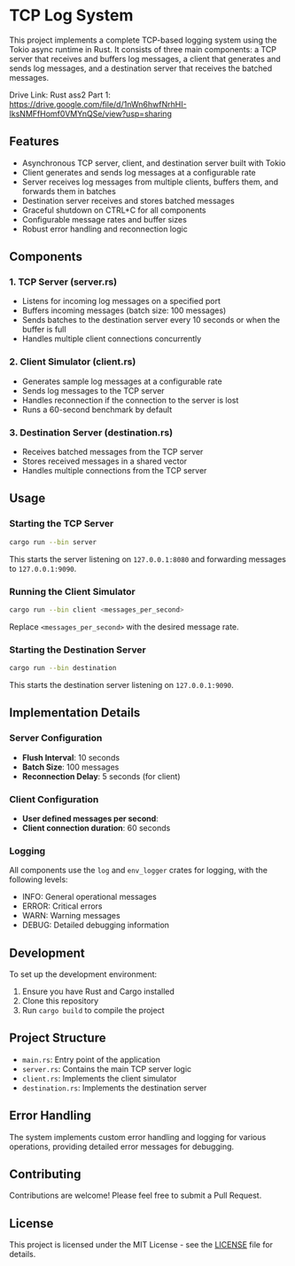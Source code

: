 # TCP Log System

This project implements a complete TCP-based logging system using the Tokio async runtime in Rust. It consists of three main components: a TCP server that receives and buffers log messages, a client that generates and sends log messages, and a destination server that receives the batched messages.

Drive Link: 
Rust ass2 Part 1: https://drive.google.com/file/d/1nWn6hwfNrhHI-IksNMFfHomf0VMYnQSe/view?usp=sharing


## Features

- Asynchronous TCP server, client, and destination server built with Tokio
- Client generates and sends log messages at a configurable rate
- Server receives log messages from multiple clients, buffers them, and forwards them in batches
- Destination server receives and stores batched messages
- Graceful shutdown on CTRL+C for all components
- Configurable message rates and buffer sizes
- Robust error handling and reconnection logic

## Components

### 1. TCP Server (server.rs)

- Listens for incoming log messages on a specified port
- Buffers incoming messages (batch size: 100 messages)
- Sends batches to the destination server every 10 seconds or when the buffer is full
- Handles multiple client connections concurrently

### 2. Client Simulator (client.rs)

- Generates sample log messages at a configurable rate
- Sends log messages to the TCP server
- Handles reconnection if the connection to the server is lost
- Runs a 60-second benchmark by default

### 3. Destination Server (destination.rs)

- Receives batched messages from the TCP server
- Stores received messages in a shared vector
- Handles multiple connections from the TCP server

## Usage

### Starting the TCP Server

```bash
cargo run --bin server
```

This starts the server listening on `127.0.0.1:8080` and forwarding messages to `127.0.0.1:9090`.

### Running the Client Simulator

```bash
cargo run --bin client <messages_per_second>
```

Replace `<messages_per_second>` with the desired message rate.

### Starting the Destination Server

```bash
cargo run --bin destination
```

This starts the destination server listening on `127.0.0.1:9090`.

## Implementation Details

### Server Configuration

- **Flush Interval**: 10 seconds
- **Batch Size**: 100 messages
- **Reconnection Delay**: 5 seconds (for client)

### Client Configuration

- **User defined messages per second**:
- **Client connection duration**: 60 seconds

### Logging

All components use the `log` and `env_logger` crates for logging, with the following levels:
- INFO: General operational messages
- ERROR: Critical errors
- WARN: Warning messages
- DEBUG: Detailed debugging information

## Development

To set up the development environment:

1. Ensure you have Rust and Cargo installed
2. Clone this repository
3. Run `cargo build` to compile the project

## Project Structure

- `main.rs`: Entry point of the application
- `server.rs`: Contains the main TCP server logic
- `client.rs`: Implements the client simulator
- `destination.rs`: Implements the destination server

## Error Handling

The system implements custom error handling and logging for various operations, providing detailed error messages for debugging.

## Contributing

Contributions are welcome! Please feel free to submit a Pull Request.

## License

This project is licensed under the MIT License - see the [LICENSE](LICENSE) file for details.
